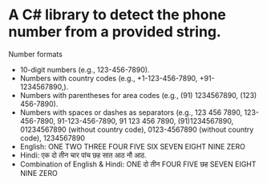 # A C# library to detect the phone number from a provided string.

Number formats
 - 10-digit numbers (e.g., 123-456-7890).
 - Numbers with country codes (e.g., +1-123-456-7890, +91-1234567890,).
 - Numbers with parentheses for area codes (e.g., (91) 1234567890, (123) 456-7890).
 - Numbers with spaces or dashes as separators (e.g., 123 456 7890, 123-456-7890, 91-123-456-7890, 91 123 456 7890, (91)1234567890, 01234567890 (without country code), 0123-4567890 (without country code), 1234567890
 - English: ONE TWO THREE FOUR FIVE SIX SEVEN EIGHT NINE ZERO
 - Hindi: एक दो तीन चार पांच छह सात आठ नौ आठ.
 - Combination of English & Hindi: ONE दो तीन FOUR FIVE छह SEVEN EIGHT NINE ZERO
